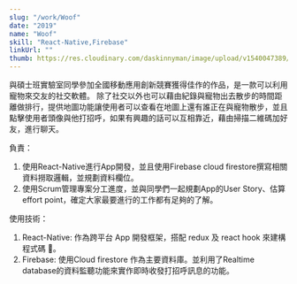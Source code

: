 ```yaml
---
slug: "/work/Woof"
date: "2019"
name: "Woof"
skill: "React-Native,Firebase"
linkUrl: ""
thumb: https://res.cloudinary.com/daskinnyman/image/upload/v1540047389/woof.png
---
```


與碩士班實驗室同學參加全國移動應用創新競賽獲得佳作的作品，是一款可以利用寵物來交友的社交軟體。
除了社交以外也可以藉由紀錄與寵物出去散步的時間距離做排行，提供地圖功能讓使用者可以查看在地圖上還有誰正在與寵物散步，並且點擊使用者頭像與他打招呼，如果有興趣的話可以互相靠近，藉由掃描二維碼加好友，進行聊天。

負責：
1. 使用React-Native進行App開發，並且使用Firebase cloud firestore撰寫相關資料撈取邏輯，並規劃資料欄位。
2. 使用Scrum管理專案分工進度，並與同學們一起規劃App的User Story、估算effort point，確定大家最要進行的工作都有足夠的了解。

使用技術：

1. React-Native: 作為跨平台 App 開發框架，搭配 redux 及 react hook 來建構程式碼 。
2. Firebase: 使用Cloud firestore 作為主要資料庫。並利用了Realtime database的資料監聽功能來實作即時收發打招呼訊息的功能。
